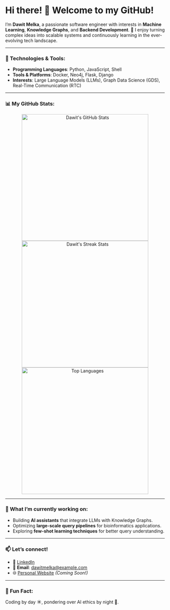 # Hi there! 👋 Welcome to my GitHub!

I’m **Dawit Melka**, a passionate software engineer with interests in **Machine Learning**, **Knowledge Graphs**, and **Backend Development**. 🚀 I enjoy turning complex ideas into scalable systems and continuously learning in the ever-evolving tech landscape.

---

### 🔧 Technologies & Tools:
- **Programming Languages**: Python, JavaScript, Shell
- **Tools & Platforms**: Docker, Neo4j, Flask, Django
- **Interests**: Large Language Models (LLMs), Graph Data Science (GDS), Real-Time Communication (RTC)

---

### 📊 My GitHub Stats:

<div align="center">
  <img width="400" src="https://github-readme-stats.vercel.app/api?username=dawit-melka&theme=vue-dark&show_icons=true&hide_border=true&count_private=true" alt="Dawit's GitHub Stats"/>
  <img width="400" src="https://github-readme-streak-stats.herokuapp.com/?user=dawit-melka&theme=vue-dark&hide_border=true" alt="Dawit's Streak Stats"/>
  <img width="400" src="https://github-readme-stats.vercel.app/api/top-langs/?username=dawit-melka&theme=vue-dark&show_icons=true&hide_border=true&layout=compact" alt="Top Languages"/>
</div>

---

### 🌱 What I’m currently working on:
- Building **AI assistants** that integrate LLMs with Knowledge Graphs.
- Optimizing **large-scale query pipelines** for bioinformatics applications.
- Exploring **few-shot learning techniques** for better query understanding.

---

### 📫 Let’s connect!
- 💼 [LinkedIn](https://www.linkedin.com/in/dawit-melka)
- 📧 **Email**: [dawitmelka@example.com](mailto:davebadeg@gmail.com)
- 🌐 [Personal Website](#) *(Coming Soon!)*

---

### 🎯 Fun Fact:
Coding by day ☀️, pondering over AI ethics by night 🌙.
